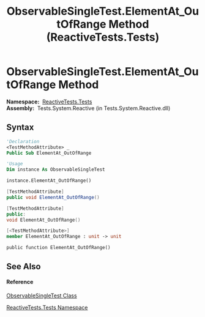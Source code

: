 ﻿---
title: ObservableSingleTest.ElementAt_OutOfRange Method  (ReactiveTests.Tests)
TOCTitle: ElementAt_OutOfRange Method
ms:assetid: M:ReactiveTests.Tests.ObservableSingleTest.ElementAt_OutOfRange
ms:mtpsurl: https://msdn.microsoft.com/en-us/library/reactivetests.tests.observablesingletest.elementat_outofrange(v=VS.103)
ms:contentKeyID: 36620389
ms.date: 06/28/2011
mtps_version: v=VS.103
f1_keywords:
- ReactiveTests.Tests.ObservableSingleTest.ElementAt_OutOfRange
dev_langs:
- CSharp
- JScript
- VB
- FSharp
- c++
---

# ObservableSingleTest.ElementAt\_OutOfRange Method

**Namespace:**  [ReactiveTests.Tests](hh289046\(v=vs.103\).md)  
**Assembly:**  Tests.System.Reactive (in Tests.System.Reactive.dll)

## Syntax

``` vb
'Declaration
<TestMethodAttribute> _
Public Sub ElementAt_OutOfRange
```

``` vb
'Usage
Dim instance As ObservableSingleTest

instance.ElementAt_OutOfRange()
```

``` csharp
[TestMethodAttribute]
public void ElementAt_OutOfRange()
```

``` c++
[TestMethodAttribute]
public:
void ElementAt_OutOfRange()
```

``` fsharp
[<TestMethodAttribute>]
member ElementAt_OutOfRange : unit -> unit 
```

``` jscript
public function ElementAt_OutOfRange()
```

## See Also

#### Reference

[ObservableSingleTest Class](hh315143\(v=vs.103\).md)

[ReactiveTests.Tests Namespace](hh289046\(v=vs.103\).md)

